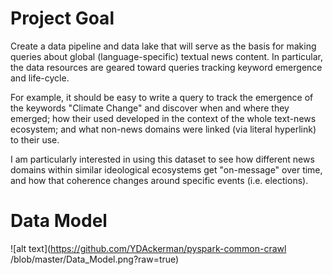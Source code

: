 # Project Goal

Create a data pipeline and data lake that will serve as the basis for
making queries about global (language-specific) textual news
content. In particular, the data resources are geared toward queries
tracking keyword emergence and life-cycle. 

For example, it should be easy to write a query to track the emergence
of the keywords "Climate Change" and discover when and where they
emerged; how their used developed in the context of the whole
text-news ecosystem; and what non-news domains were linked (via
literal hyperlink) to their use. 

I am particularly interested in using this dataset to see how
different news domains within similar ideological ecosystems get
"on-message" over time, and how that coherence changes around specific
events (i.e. elections).

# Data Model

![alt text](https://github.com/YDAckerman/pyspark-common-crawl
/blob/master/Data_Model.png?raw=true)



